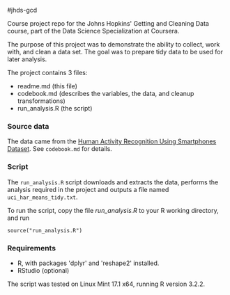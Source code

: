 #jhds-gcd

Course project repo for the Johns Hopkins' Getting and Cleaning Data course, part of the Data Science Specialization at Coursera.

The purpose of this project was to demonstrate the ability to collect, work with, and clean a data set. The goal was to prepare tidy data to be used for later analysis.

The project contains 3 files:
* readme.md (this file)
* codebook.md (describes the variables, the data, and cleanup transformations)
* run_analysis.R (the script)


### Source data

The data came from the [Human Activity Recognition Using Smartphones Dataset](http://archive.ics.uci.edu/ml/datasets/Human+Activity+Recognition+Using+Smartphones). See `codebook.md` for details.


### Script

The `run_analysis.R` script downloads and extracts the data, performs the analysis required in the project and outputs a file named `uci_har_means_tidy.txt`.

To run the script, copy the file *run_analysis.R* to your R working directory, and run

    source("run_analysis.R")


### Requirements

* R, with packages 'dplyr' and 'reshape2' installed.
* RStudio (optional)

The script was tested on Linux Mint 17.1 x64, running R version 3.2.2.
